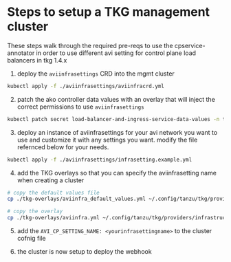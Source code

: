 # Steps to setup a TKG management cluster

These steps walk through the required pre-reqs to use the cpservice-annotator in order to use different avi setting for control plane load balancers in tkg 1.4.x


1. deploy the `aviinfrasettings` CRD into the mgmt cluster

```bash
kubectl apply -f ./aviinfrasettings/aviinfracrd.yml
```

2. patch the ako controller data values with an overlay that will inject the correct permissions to use `aviinfrasettings`

```bash
kubectl patch secret load-balancer-and-ingress-service-data-values -n tkg-system -p '{"data": {"overlays.yaml": "'$(cat ./aviinfrasettings/avi-cr-overlay.yml | base64)'"}}'
```

3. deploy an instance of aviinfrasettings for your avi network you want to use and customize it with any settings you want. modify the file refernced below for your needs.

```bash
kubectl apply -f ./aviinfrasettings/infrasetting.example.yml
```

4. add the TKG overlays so that you can specify the aviinfrasetting name when creating a cluster

 ```bash
 # copy the default values file
cp ./tkg-overlays/aviinfra_default_values.yml ~/.config/tanzu/tkg/providers/infrastructure-vsphere/ytt/.

# copy the overlay
cp ./tkg-overlays/aviinfra.yml ~/.config/tanzu/tkg/providers/infrastructure-vsphere/ytt/.

 ```

5. add the `AVI_CP_SETTING_NAME: <yourinfrasettingname>` to the cluster cofnig file 

6. the cluster is now setup to deploy the webhook
